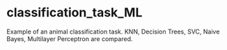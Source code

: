 # classification_task_ML
Example of an animal classification task. KNN, Decision Trees, SVC, Naive Bayes, Multilayer Perceptron are compared.
